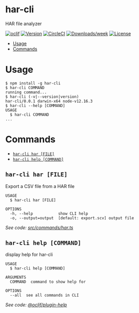 har-cli
=======

HAR file analyzer

[![oclif](https://img.shields.io/badge/cli-oclif-brightgreen.svg)](https://oclif.io)
[![Version](https://img.shields.io/npm/v/har-cli.svg)](https://npmjs.org/package/har-cli)
[![CircleCI](https://circleci.com/gh/bipiane/har-cli/tree/master.svg?style=shield)](https://circleci.com/gh/bipiane/har-cli/tree/master)
[![Downloads/week](https://img.shields.io/npm/dw/har-cli.svg)](https://npmjs.org/package/har-cli)
[![License](https://img.shields.io/npm/l/har-cli.svg)](https://github.com/bipiane/har-cli/blob/master/package.json)

<!-- toc -->
* [Usage](#usage)
* [Commands](#commands)
<!-- tocstop -->
# Usage
<!-- usage -->
```sh-session
$ npm install -g har-cli
$ har-cli COMMAND
running command...
$ har-cli (-v|--version|version)
har-cli/0.0.1 darwin-x64 node-v12.16.3
$ har-cli --help [COMMAND]
USAGE
  $ har-cli COMMAND
...
```
<!-- usagestop -->
# Commands
<!-- commands -->
* [`har-cli har [FILE]`](#har-cli-har-file)
* [`har-cli help [COMMAND]`](#har-cli-help-command)

## `har-cli har [FILE]`

Export a CSV file from a HAR file

```
USAGE
  $ har-cli har [FILE]

OPTIONS
  -h, --help           show CLI help
  -o, --output=output  [default: export.scv] output file
```

_See code: [src/commands/har.ts](https://github.com/bipiane/har-cli/blob/v0.0.1/src/commands/har.ts)_

## `har-cli help [COMMAND]`

display help for har-cli

```
USAGE
  $ har-cli help [COMMAND]

ARGUMENTS
  COMMAND  command to show help for

OPTIONS
  --all  see all commands in CLI
```

_See code: [@oclif/plugin-help](https://github.com/oclif/plugin-help/blob/v3.2.2/src/commands/help.ts)_
<!-- commandsstop -->
